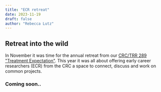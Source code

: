 ```yaml
---
title: "ECR retreat"
date: 2023-11-19
draft: false
author: "Rebecca Lutz"
---
```


## Retreat into the wild

In November it was time for the annual retreat from our [CRC/TRR 289 "Treatment Expectation"](https://treatment-expectation.de/). This year it was all about offering early career researchers (ECR) from the CRC a space to connect, discuss and work on common projects.

### Coming soon..
